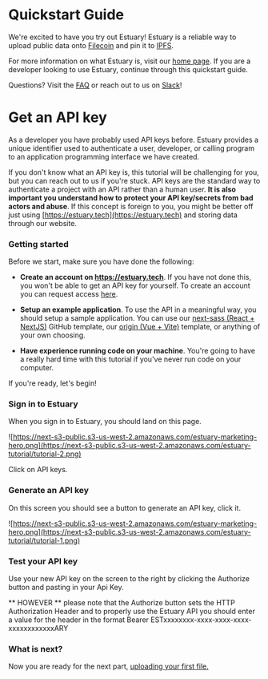 # Quickstart Guide

We're excited to have you try out Estuary! Estuary is a reliable way to upload public data onto [Filecoin](https://filecoin.io) and pin it to [IPFS](https://ipfs.io/).

For more information on what Estuary is, visit our [home page](https://estuary.tech). If you are a developer looking to use Estuary, continue through this quickstart guide.

Questions? Visit the [FAQ](/docs/FAQ) or reach out to us on [Slack](https://filecoin.io/slack)!

# Get an API key

As a developer you have probably used API keys before. Estuary provides a unique identifier used to authenticate a user, developer, or calling program to an application programming interface we have created.

If you don't know what an API key is, this tutorial will be challenging for you, but you can reach out to us if you're stuck. API keys are the standard way to authenticate a project with an API rather than a human user. **It is also important you understand how to protect your API key/secrets from bad actors and abuse**. If this concept is foreign to you, you might be better off just using [https://estuary.tech](https://estuary.tech) and storing data through our website.

### Getting started

Before we start, make sure you have done the following:

- **Create an account on https://estuary.tech**. If you have not done this, you won't be able to get an API key for yourself. To create an account you can request access [here](https://docs.estuary.tech/get-invite-key).

- **Setup an example application**. To use the API in a meaningful way, you should setup a sample application. You can use our [next-sass (React + NextJS)](https://github.com/application-research/next-sass) GitHub template, our [origin (Vue + Vite)](https://github.com/application-research/origin) template, or anything of your own choosing.

- **Have experience running code on your machine**. You're going to have a really hard time with this tutorial if you've never run code on your computer.

If you're ready, let's begin!

### Sign in to Estuary

When you sign in to Estuary, you should land on this page.

![https://next-s3-public.s3-us-west-2.amazonaws.com/estuary-marketing-hero.png](https://next-s3-public.s3-us-west-2.amazonaws.com/estuary-tutorial/tutorial-2.png)

Click on API keys.

### Generate an API key

On this screen you should see a button to generate an API key, click it.

![https://next-s3-public.s3-us-west-2.amazonaws.com/estuary-marketing-hero.png](https://next-s3-public.s3-us-west-2.amazonaws.com/estuary-tutorial/tutorial-1.png)

### Test your API key

Use your new API key on the screen to the right by clicking the Authorize button and pasting in your Api Key.

** HOWEVER ** please note that the Authorize button sets the HTTP Authorization Header and to properly use the Estuary API you should enter a value for the header in the format Bearer ESTxxxxxxxx-xxxx-xxxx-xxxx-xxxxxxxxxxxxARY

### What is next?

Now you are ready for the next part, [uploading your first file.](/Learn/Quickstart/Upload%20Your%20First%20File)
